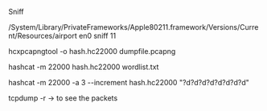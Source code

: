Sniff

/System/Library/PrivateFrameworks/Apple80211.framework/Versions/Current/Resources/airport en0 sniff 11

hcxpcapngtool -o hash.hc22000 dumpfile.pcapng

hashcat -m 22000 hash.hc22000 wordlist.txt

hashcat -m 22000 -a 3 --increment hash.hc22000 "?d?d?d?d?d?d?d?d"

tcpdump -r <file name>  -> to see the packets